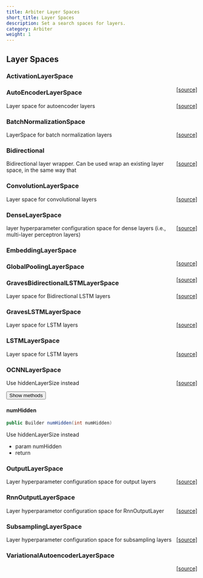 ```yaml
---
title: Arbiter Layer Spaces
short_title: Layer Spaces
description: Set a search spaces for layers.
category: Arbiter
weight: 1
---
```


## Layer Spaces

### ActivationLayerSpace
<span style="float:right;"> [[source]](https://github.com/deeplearning4j/deeplearning4j/tree/master/arbiter/arbiter-deeplearning4j/src/main/java/org/deeplearning4j/arbiter/layers/ActivationLayerSpace.java) </span>





### AutoEncoderLayerSpace
<span style="float:right;"> [[source]](https://github.com/deeplearning4j/deeplearning4j/tree/master/arbiter/arbiter-deeplearning4j/src/main/java/org/deeplearning4j/arbiter/layers/AutoEncoderLayerSpace.java) </span>

Layer space for autoencoder layers



### BatchNormalizationSpace
<span style="float:right;"> [[source]](https://github.com/deeplearning4j/deeplearning4j/tree/master/arbiter/arbiter-deeplearning4j/src/main/java/org/deeplearning4j/arbiter/layers/BatchNormalizationSpace.java) </span>

LayerSpace for batch normalization layers




### Bidirectional
<span style="float:right;"> [[source]](https://github.com/deeplearning4j/deeplearning4j/tree/master/arbiter/arbiter-deeplearning4j/src/main/java/org/deeplearning4j/arbiter/layers/Bidirectional.java) </span>

Bidirectional layer wrapper. Can be used wrap an existing layer space, in the same way that







### ConvolutionLayerSpace
<span style="float:right;"> [[source]](https://github.com/deeplearning4j/deeplearning4j/tree/master/arbiter/arbiter-deeplearning4j/src/main/java/org/deeplearning4j/arbiter/layers/ConvolutionLayerSpace.java) </span>

Layer space for convolutional layers







### DenseLayerSpace
<span style="float:right;"> [[source]](https://github.com/deeplearning4j/deeplearning4j/tree/master/arbiter/arbiter-deeplearning4j/src/main/java/org/deeplearning4j/arbiter/layers/DenseLayerSpace.java) </span>

layer hyperparameter configuration space for dense layers (i.e., multi-layer perceptron layers)







### EmbeddingLayerSpace
<span style="float:right;"> [[source]](https://github.com/deeplearning4j/deeplearning4j/tree/master/arbiter/arbiter-deeplearning4j/src/main/java/org/deeplearning4j/arbiter/layers/EmbeddingLayerSpace.java) </span>





### GlobalPoolingLayerSpace
<span style="float:right;"> [[source]](https://github.com/deeplearning4j/deeplearning4j/tree/master/arbiter/arbiter-deeplearning4j/src/main/java/org/deeplearning4j/arbiter/layers/GlobalPoolingLayerSpace.java) </span>





### GravesBidirectionalLSTMLayerSpace
<span style="float:right;"> [[source]](https://github.com/deeplearning4j/deeplearning4j/tree/master/arbiter/arbiter-deeplearning4j/src/main/java/org/deeplearning4j/arbiter/layers/GravesBidirectionalLSTMLayerSpace.java) </span>

Layer space for Bidirectional LSTM layers




### GravesLSTMLayerSpace
<span style="float:right;"> [[source]](https://github.com/deeplearning4j/deeplearning4j/tree/master/arbiter/arbiter-deeplearning4j/src/main/java/org/deeplearning4j/arbiter/layers/GravesLSTMLayerSpace.java) </span>

Layer space for LSTM layers




### LSTMLayerSpace
<span style="float:right;"> [[source]](https://github.com/deeplearning4j/deeplearning4j/tree/master/arbiter/arbiter-deeplearning4j/src/main/java/org/deeplearning4j/arbiter/layers/LSTMLayerSpace.java) </span>

Layer space for LSTM layers










### OCNNLayerSpace
<span style="float:right;"> [[source]](https://github.com/deeplearning4j/deeplearning4j/tree/master/arbiter/arbiter-deeplearning4j/src/main/java/org/deeplearning4j/arbiter/layers/OCNNLayerSpace.java) </span>

Use hiddenLayerSize instead

<button class="btn btn-primary" type="button" data-toggle="collapse" data-target="#OCNNLayerSpace" aria-expanded="false" aria-controls="OCNNLayerSpace">Show methods</button>
<div class="collapse" id="OCNNLayerSpace"><div class="card card-body">

#### numHidden 
```java
public Builder numHidden(int numHidden) 
```


Use hiddenLayerSize instead
- param numHidden
- return


</div></div>


### OutputLayerSpace
<span style="float:right;"> [[source]](https://github.com/deeplearning4j/deeplearning4j/tree/master/arbiter/arbiter-deeplearning4j/src/main/java/org/deeplearning4j/arbiter/layers/OutputLayerSpace.java) </span>

Layer hyperparameter configuration space for output layers




### RnnOutputLayerSpace
<span style="float:right;"> [[source]](https://github.com/deeplearning4j/deeplearning4j/tree/master/arbiter/arbiter-deeplearning4j/src/main/java/org/deeplearning4j/arbiter/layers/RnnOutputLayerSpace.java) </span>

Layer hyperparametor configuration space for RnnOutputLayer






### SubsamplingLayerSpace
<span style="float:right;"> [[source]](https://github.com/deeplearning4j/deeplearning4j/tree/master/arbiter/arbiter-deeplearning4j/src/main/java/org/deeplearning4j/arbiter/layers/SubsamplingLayerSpace.java) </span>

Layer hyperparameter configuration space for subsampling layers




### VariationalAutoencoderLayerSpace
<span style="float:right;"> [[source]](https://github.com/deeplearning4j/deeplearning4j/tree/master/arbiter/arbiter-deeplearning4j/src/main/java/org/deeplearning4j/arbiter/layers/VariationalAutoencoderLayerSpace.java) </span>



